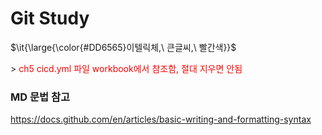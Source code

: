 # Git Study
<p>$\it{\large{\color{#DD6565}이텔릭체,\ 큰글씨,\ 빨간색}}$</p>
> <span style="color:red">ch5 cicd.yml 파일 workbook에서 참조함, 절대 지우면 안됨</span>


### MD 문법 참고
https://docs.github.com/en/articles/basic-writing-and-formatting-syntax


